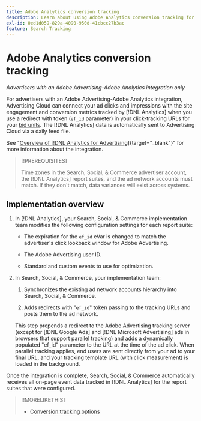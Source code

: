 ```yaml
---
title: Adobe Analytics conversion tracking
description: Learn about using Adobe Analytics conversion tracking for your campaigns in Adobe Advertising.
exl-id: 0ed1d059-829a-4090-950d-41cbcc27b3ac
feature: Search Tracking
---
```

# Adobe Analytics conversion tracking

*Advertisers with an Adobe Advertising-Adobe Analytics integration only*

For advertisers with an Adobe Advertising-Adobe Analytics integration, Advertising Cloud can connect your ad clicks and impressions with the site engagement and conversion metrics tracked by [!DNL Analytics] when you use a redirect with token (`ef_id` parameter) in your click-tracking URLs for your [bid units](/help/search-social-commerce/glossary.md#a-b). The [!DNL Analytics] data is automatically sent to Advertising Cloud via a daily feed file.

See "[Overview of [!DNL Analytics for Advertising]](https://experienceleague.adobe.com/docs/advertising-cloud/dsp/integrations/analytics/overview.html){target="_blank"}" for more information about the integration.

>[!PREREQUISITES]
>
> Time zones in the Search, Social, & Commerce advertiser account, the [!DNL Analytics] report suites, and the ad network accounts must match. If they don't match, data variances will exist across systems.

## Implementation overview 

1. In [!DNL Analytics], your Search, Social, & Commerce implementation team modifies the following configuration settings for each report suite:

   * The expiration for the `ef_id` eVar is changed to match the advertiser's click lookback window for Adobe Advertising.
   
   * The Adobe Advertising user ID.
   
   * Standard and custom events to use for optimization.

1. In Search, Social, & Commerce, your implementation team:

   1. Synchronizes the existing ad network accounts hierarchy into Search, Social, & Commerce.
   
   1. Adds redirects with "`ef_id`" token passing to the tracking URLs and posts them to the ad network.
   
     This step prepends a redirect to the Adobe Advertising tracking server (except for [!DNL Google Ads] and [!DNL Microsoft Advertising] ads in browsers that support parallel tracking) and adds a dynamically populated "ef_id" parameter to the URL at the time of the ad click. When parallel tracking applies, end users are sent directly from your ad to your final URL, and your tracking template URL (with click measurement) is loaded in the background.

Once the integration is complete, Search, Social, & Commerce automatically receives all on-page event data tracked in [!DNL Analytics] for the report suites that were configured.

>[!MORELIKETHIS]
>
>* [Conversion tracking options](conversion-tracking-about.md)
